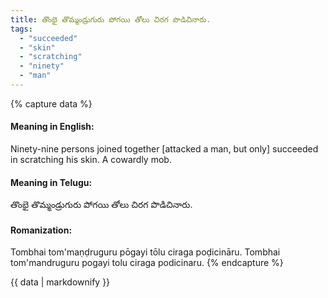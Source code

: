 ```yaml
---
title: తొంభై తొమ్మండ్రుగురు పోగయి తోలు చిరగ పొడిచినారు.
tags:
  - "succeeded"
  - "skin"
  - "scratching"
  - "ninety"
  - "man"
---
```


{% capture data %}
#### Meaning in English:
Ninety-nine persons joined together [attacked a man, but only] succeeded in scratching his skin.
A cowardly mob.

#### Meaning in Telugu:
తొంభై తొమ్మండ్రుగురు పోగయి తోలు చిరగ పొడిచినారు.

#### Romanization:
Tombhai tom'maṇḍruguru pōgayi tōlu ciraga poḍicināru.
Tombhai tom'mandruguru pogayi tolu ciraga podicinaru.
{% endcapture %}

{{ data | markdownify }}

